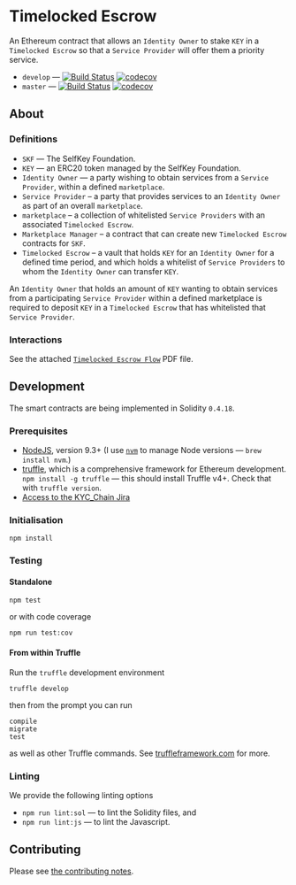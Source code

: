 # Timelocked Escrow

An Ethereum contract that allows an `Identity Owner` to stake `KEY` in a `Timelocked Escrow` so that a `Service Provider` will offer them a priority service.

* `develop` — [![Build Status](https://www.travis-ci.org/SelfKeyFoundation/timelocked-escrow.svg?branch=develop)](https://www.travis-ci.org/SelfKeyFoundation/timelocked-escrow) [![codecov](https://codecov.io/gh/SelfKeyFoundation/timelocked-escrow/branch/develop/graph/badge.svg)](https://codecov.io/gh/SelfKeyFoundation/timelocked-escrow)
* `master` — [![Build Status](https://www.travis-ci.org/SelfKeyFoundation/timelocked-escrow.svg?branch=master)](https://www.travis-ci.org/SelfKeyFoundation/timelocked-escrow) [![codecov](https://codecov.io/gh/SelfKeyFoundation/timelocked-escrow/branch/master/graph/badge.svg)](https://codecov.io/gh/SelfKeyFoundation/timelocked-escrow)

## About

### Definitions

* `SKF` — The SelfKey Foundation.
* `KEY` — an ERC20 token managed by the SelfKey Foundation.
* `Identity Owner` — a party wishing to obtain services from a `Service Provider`, within a defined `marketplace`.
* `Service Provider` – a party that provides services to an `Identity Owner` as part of an overall `marketplace`.
* `marketplace` – a collection of whitelisted `Service Providers` with an associated `Timelocked Escrow`.
* `Marketplace Manager` – a contract that can create new `Timelocked Escrow` contracts for `SKF`.
* `Timelocked Escrow` – a vault that holds `KEY` for an `Identity Owner` for a defined time period, and which holds a whitelist of `Service Providers` to whom the `Identity Owner` can transfer `KEY`.

An `Identity Owner` that holds an amount of `KEY` wanting to obtain services from a participating `Service Provider` within a defined marketplace is required to deposit `KEY` in a `Timelocked Escrow` that has whitelisted that `Service Provider`.

### Interactions

See the attached [`Timelocked Escrow Flow`](timelocked_escrow-flow.pdf) PDF file.

## Development

The smart contracts are being implemented in Solidity `0.4.18`.

### Prerequisites

* [NodeJS](htps://nodejs.org), version 9.3+ (I use [`nvm`](https://github.com/creationix/nvm) to manage Node versions — `brew install nvm`.)
* [truffle](http://truffleframework.com/), which is a comprehensive framework for Ethereum development. `npm install -g truffle` — this should install Truffle v4+.  Check that with `truffle version`.
* [Access to the KYC_Chain Jira](https://kyc-chain.atlassian.net)

### Initialisation

    npm install

### Testing

#### Standalone

    npm test

or with code coverage

    npm run test:cov

#### From within Truffle

Run the `truffle` development environment

    truffle develop

then from the prompt you can run

    compile
    migrate
    test

as well as other Truffle commands. See [truffleframework.com](http://truffleframework.com) for more.

### Linting

We provide the following linting options

* `npm run lint:sol` — to lint the Solidity files, and
* `npm run lint:js` — to lint the Javascript.

## Contributing

Please see [the contributing notes](CONTRIBUTING.md).
